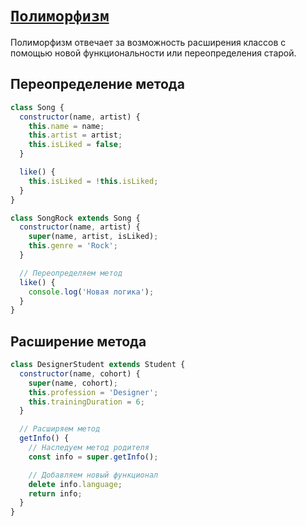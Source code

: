 # [`Полиморфизм`](../index.md)

Полиморфизм отвечает за возможность расширения классов с помощью новой функциональности или переопределения старой.

## Переопределение метода

```js
class Song {
  constructor(name, artist) {
    this.name = name;
    this.artist = artist;
    this.isLiked = false;
  }

  like() {
    this.isLiked = !this.isLiked;
  }
}

class SongRock extends Song {
  constructor(name, artist) {
    super(name, artist, isLiked);
    this.genre = 'Rock';
  }

  // Переопределяем метод
  like() {
    console.log('Новая логика');
  }
}
```

## Расширение метода

```js
class DesignerStudent extends Student {
  constructor(name, cohort) {
    super(name, cohort);
    this.profession = 'Designer';
    this.trainingDuration = 6;
  }

  // Расширяем метод
  getInfo() {
    // Наследуем метод родителя
    const info = super.getInfo();

    // Добавляем новый функционал
    delete info.language;
    return info;
  }
}
```
